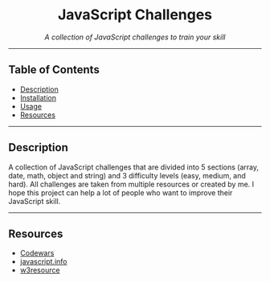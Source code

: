 <h1 align="center">JavaScript Challenges</h1>
<p align="center">
  <em>A collection of JavaScript challenges to train your skill</em>
</p>

---

## Table of Contents

- [Description](#description)
- [Installation](#installation)
- [Usage](#usage)
- [Resources](#resources)

---

## Description

A collection of JavaScript challenges that are divided into 5 sections (array, date, math, object and string) 
and 3 difficulty levels (easy, medium, and hard).
All challenges are taken from multiple resources or created by me.
I hope this project can help a lot of people who want to improve their JavaScript skill.

---

## Resources

- <a href="https://www.codewars.com">Codewars</a>
- <a href="https://javascript.info/">javascript.info</a>
- <a href="https://www.w3resource.com/javascript-exercises/">w3resource</a>

